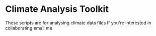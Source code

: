 # Climate Analysis Toolkit 

These scripts are for analysing climate data files 
If you're interested in collaborating email me 
